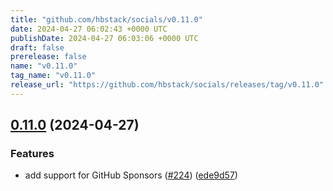 ```yaml
---
title: "github.com/hbstack/socials/v0.11.0"
date: 2024-04-27 06:02:43 +0000 UTC
publishDate: 2024-04-27 06:03:06 +0000 UTC
draft: false
prerelease: false
name: "v0.11.0"
tag_name: "v0.11.0"
release_url: "https://github.com/hbstack/socials/releases/tag/v0.11.0"
---
```


## [0.11.0](https://github.com/hbstack/socials/compare/v0.10.0...v0.11.0) (2024-04-27)


### Features

* add support for GitHub Sponsors ([#224](https://github.com/hbstack/socials/issues/224)) ([ede9d57](https://github.com/hbstack/socials/commit/ede9d577039cf71a20545b1e5bb59101630ef885))
